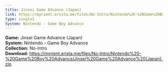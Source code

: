 ```yaml
---
title: Jinsei Game Advance (Japan)
link: https://myrient.erista.me/files/No-Intro/Nintendo%20-%20Game%20Boy%20Advance/Jinsei%20Game%20Advance%20(Japan).zip
type: single1
System: Nintendo - Game Boy Advance
---
```

<b>Game:</b> Jinsei Game Advance (Japan)<br>
<b>System:</b> Nintendo - Game Boy Advance<br>
<b>Collection:</b> No-Intro<br>
<b>Download:</b> https://myrient.erista.me/files/No-Intro/Nintendo%20-%20Game%20Boy%20Advance/Jinsei%20Game%20Advance%20(Japan).zip